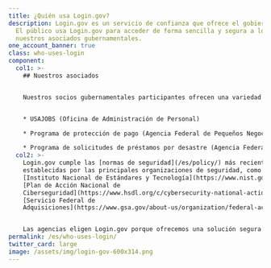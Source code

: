 ```yaml
---
title: ¿Quién usa Login.gov?
description: Login.gov es un servicio de confianza que ofrece el gobierno para iniciar sesión.
  El público usa Login.gov para acceder de forma sencilla y segura a los servicios que brindan
  nuestros asociados gubernamentales.
one_account_banner: true
class: who-uses-login
component:
  col1: >-
    ## Nuestros asociados


    Nuestros socios gubernamentales participantes ofrecen una variedad de servicios como:


    * USAJOBS (Oficina de Administración de Personal)

    * Programa de protección de pago (Agencia Federal de Pequeños Negocios)

    * Programa de solicitudes de préstamos por desastre (Agencia Federal de Pequeños Negocios)
  col2: >-
    Login.gov cumple las [normas de seguridad](/es/policy/) más recientes
    establecidas por las principales organizaciones de seguridad, como el
    [Instituto Nacional de Estándares y Tecnología](https://www.nist.gov/), el
    [Plan de Acción Nacional de
    Ciberseguridad](https://www.hsdl.org/c/cybersecurity-national-action-plan/) y el
    [Servicio Federal de
    Adquisiciones](https://www.gsa.gov/about-us/organization/federal-acquisition-service).


    Las agencias eligen Login.gov porque ofrecemos una solución segura y sencilla. [Lea más sobre nuestro programa de socios](/partners/).
permalink: /es/who-uses-login/
twitter_card: large
image: /assets/img/login-gov-600x314.png
---
```

